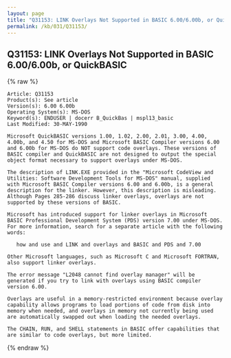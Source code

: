```yaml
---
layout: page
title: "Q31153: LINK Overlays Not Supported in BASIC 6.00/6.00b, or QuickBASIC"
permalink: /kb/031/Q31153/
---
```


## Q31153: LINK Overlays Not Supported in BASIC 6.00/6.00b, or QuickBASIC

{% raw %}

	Article: Q31153
	Product(s): See article
	Version(s): 6.00 6.00b
	Operating System(s): MS-DOS
	Keyword(s): ENDUSER | docerr B_QuickBas | mspl13_basic
	Last Modified: 30-MAY-1990
	
	Microsoft QuickBASIC versions 1.00, 1.02, 2.00, 2.01, 3.00, 4.00,
	4.00b, and 4.50 for MS-DOS and Microsoft BASIC Compiler versions 6.00
	and 6.00b for MS-DOS do NOT support code overlays. These versions of
	BASIC compiler and QuickBASIC are not designed to output the special
	object format necessary to support overlays under MS-DOS.
	
	The description of LINK.EXE provided in the "Microsoft CodeView and
	Utilities: Software Development Tools for MS-DOS" manual, supplied
	with Microsoft BASIC Compiler versions 6.00 and 6.00b, is a general
	description for the linker. However, this description is misleading.
	Although Pages 285-286 discuss linker overlays, overlays are not
	supported by these versions of BASIC.
	
	Microsoft has introduced support for linker overlays in Microsoft
	BASIC Professional Development System (PDS) version 7.00 under MS-DOS.
	For more information, search for a separate article with the following
	words:
	
	   how and use and LINK and overlays and BASIC and PDS and 7.00
	
	Other Microsoft languages, such as Microsoft C and Microsoft FORTRAN,
	also support linker overlays.
	
	The error message "L2048 cannot find overlay manager" will be
	generated if you try to link with overlays using BASIC compiler
	version 6.00.
	
	Overlays are useful in a memory-restricted environment because overlay
	capability allows programs to load portions of code from disk into
	memory when needed, and overlays in memory not currently being used
	are automatically swapped out when loading the needed overlays.
	
	The CHAIN, RUN, and SHELL statements in BASIC offer capabilities that
	are similar to code overlays, but more limited.

{% endraw %}
